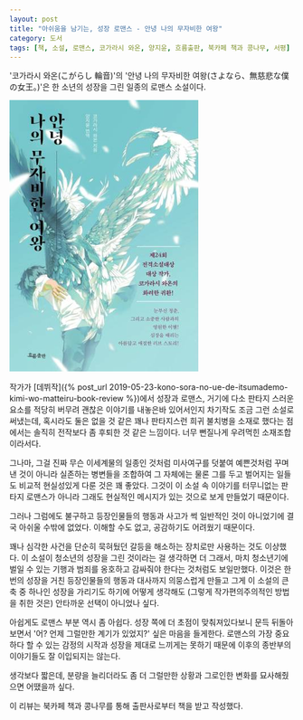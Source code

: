 ```yaml
---
layout: post
title: "아쉬움을 남기는, 성장 로맨스 - 안녕 나의 무자비한 여왕"
category: 도서
tags: [책, 소설, 로맨스, 코가라시 와온, 양지윤, 흐름출판, 북카페 책과 콩나무, 서평]
---
```


'코가라시 와온(こがらし 輪音)'의
'안녕 나의 무자비한 여왕(さよなら、無慈悲な僕の女王。)'은
한 소년의 성장을 그린 일종의 로맨스 소설이다.

![표지](/images/book/sayonara-mujihi-na-boku-no-joou-book.jpg)

작가가 [데뷔작]({% post_url 2019-05-23-kono-sora-no-ue-de-itsumademo-kimi-wo-matteiru-book-review %})에서
성장과 로맨스, 거기에 다소 판타지 스러운 요소를 적당히 버무려 괜찮은 이야기를 내놓은바 있어서인지
차기작도 조금 그런 소설로 써냈는데,
혹시라도 둘은 없을 것 같은 꽤나 판타지스런 희귀 불치병을 소재로 했다는 점에서는
솔직히 전작보다 좀 후퇴한 것 같은 느낌이다.
너무 뻔질나게 우려먹힌 소재조합이라서다.

그나마, 그걸 진짜 무슨 이세계물의 일종인 것처럼 미사여구를 덧붙여 예쁜것처럼 꾸며낸 것이 아니라
실존하는 병변들을 조합하여 그 자체에는 물론 그를 두고 벌어지는 일들도 비교적 현실성있게 다룬 것은 꽤 좋았다.
그것이 이 소설 속 이야기를 터무니없는 판타지 로맨스가 아니라
그래도 현실적인 메시지가 있는 것으로 보게 만들었기 때문이다.

그러나 그럼에도 불구하고 등장인물들의 행동과 사고가 썩 일반적인 것이 아니었기에 결국 아쉬울 수밖에 없었다.
이해할 수도 없고, 공감하기도 어려웠기 때문이다.

꽤나 심각한 사건을 단순히 묵혀뒀던 갈등을 해소하는 장치로만 사용하는 것도 이상했다.
이 소설이 청소년의 성장을 그린 것이라는 걸 생각하면 더 그래서,
마치 청소년기에 벌일 수 있는 기행과 범죄를 옹호하고 감싸줘야 한다는 것처럼도 보일만했다.
이것은 한번의 성장을 거친 등장인물들의 행동과 대사까지 의뭉스럽게 만들고
그게 이 소설의 큰 축 중 하나인 성장을 가리기도 하기에
어떻게 생각해도 (그렇게 작가편의주의적인 방법을 취한 것은) 안타까운 선택이 아니었나 싶다.

아쉽게도 로맨스 부분 역시 좀 아쉽다.
성장 쪽에 더 초점이 맞춰져있다보니
문득 뒤돌아보면서 '어? 언제 그럴만한 계기가 있었지?' 싶은 마음을 들게한다.
로맨스의 가장 중요하다 할 수 있는 감정의 시작과 성장을 제대로 느끼게는 못하기 때문에
이후의 종반부의 이야기들도 잘 이입되지는 않는다.

생각보다 짧은데,
분량을 늘리더라도 좀 더 그럴만한 상황과 그로인한 변화를 묘사해줬으면 어땠을까 싶다.



<div class="im im-info">
이 리뷰는 북카페 책과 콩나무를 통해 출판사로부터 책을 받고 작성했다.
</div>
